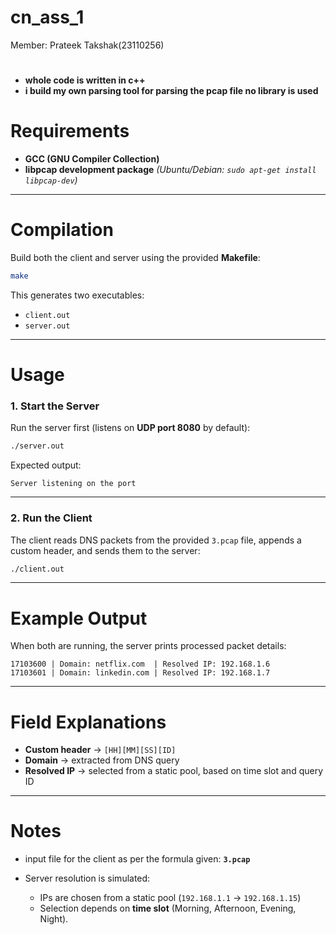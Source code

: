 # cn_ass_1
Member: Prateek Takshak(23110256)
#
* **whole code is written in c++**
* **i build my own parsing tool for parsing the pcap file no library is used**


# Requirements

* **GCC (GNU Compiler Collection)**
* **libpcap development package**
  *(Ubuntu/Debian: `sudo apt-get install libpcap-dev`)*

---

# Compilation

Build both the client and server using the provided **Makefile**:

```bash
make
```

This generates two executables:

* `client.out`
* `server.out`

---

# Usage

### 1. Start the Server

Run the server first (listens on **UDP port 8080** by default):

```bash
./server.out
```

Expected output:

```
Server listening on the port
```

---

### 2. Run the Client

The client reads DNS packets from the provided `3.pcap` file, appends a custom header, and sends them to the server:

```bash
./client.out
```

---

# Example Output

When both are running, the server prints processed packet details:

```
17103600 | Domain: netflix.com  | Resolved IP: 192.168.1.6
17103601 | Domain: linkedin.com | Resolved IP: 192.168.1.7
```

---

# Field Explanations

* **Custom header** → `[HH][MM][SS][ID]`
* **Domain** → extracted from DNS query
* **Resolved IP** → selected from a static pool, based on time slot and query ID

---

# Notes

* input file for the client as per the formula given: **`3.pcap`**


* Server resolution is simulated:

  * IPs are chosen from a static pool (`192.168.1.1` → `192.168.1.15`)
  * Selection depends on **time slot** (Morning, Afternoon, Evening, Night).



